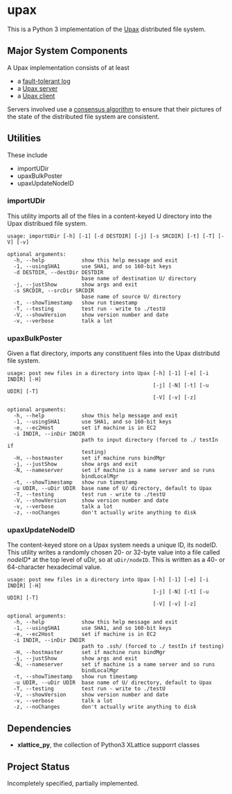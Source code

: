 <h1 class="libTop">upax</h1>

This is a Python 3 implementation of the
[Upax](https://jddixon.github.io/xlattice/upax.html)
distributed file system.

## Major System Components

A Upax implementation consists of at least

* a [fault-tolerant log](https://jddixon.github.io/xlattice/ftLog.html)
* a [Upax server](https://jddixon.github.io/xlattice/upaxServer.html)
* a [Upax client](https://jddixon.github.io/xlattice/upaxClient.html)


Servers involved use a
[consensus algorithm](https://en.wikipedia.org/wiki/Consensus_(computer_science))
to ensure that their pictures of the state of the distributed file system
are consistent.

## Utilities

These include

* importUDir
* upaxBulkPoster
* upaxUpdateNodeID

### importUDir

This utility imports all of the files in a content-keyed U directory into
the Upax distribued file system.

    usage: importUDir [-h] [-1] [-d DESTDIR] [-j] [-s SRCDIR] [-t] [-T] [-V] [-v]

    optional arguments:
      -h, --help            show this help message and exit
      -1, --usingSHA1       use SHA1, and so 160-bit keys
      -d DESTDIR, --destDir DESTDIR
                            base name of destination U/ directory
      -j, --justShow        show args and exit
      -s SRCDIR, --srcDir SRCDIR
                            base name of source U/ directory
      -t, --showTimestamp   show run timestamp
      -T, --testing         test run - write to ./testU
      -V, --showVersion     show version number and date
      -v, --verbose         talk a lot

### upaxBulkPoster

Given a flat directory, imports any constituent files into the Upax
distributd file system.

    usage: post new files in a directory into Upax [-h] [-1] [-e] [-i INDIR] [-H]
                                                   [-j] [-N] [-t] [-u UDIR] [-T]
                                                   [-V] [-v] [-z]

    optional arguments:
      -h, --help            show this help message and exit
      -1, --usingSHA1       use SHA1, and so 160-bit keys
      -e, --ec2Host         set if machine is in EC2
      -i INDIR, --inDir INDIR
                            path to input directory (forced to ./ testIn if
                            testing)
      -H, --hostmaster      set if machine runs bindMgr
      -j, --justShow        show args and exit
      -N, --nameserver      set if machine is a name server and so runs
                            bindLocalMgr
      -t, --showTimestamp   show run timestamp
      -u UDIR, --uDir UDIR  base name of U/ directory, default to Upax
      -T, --testing         test run - write to ./testU
      -V, --showVersion     show version number and date
      -v, --verbose         talk a lot
      -z, --noChanges       don't actually write anything to disk

### upaxUpdateNodeID

The content-keyed store on a Upax system needs a unique ID, its nodeID.
This utility writes a randomly chosen 20- or 32-byte value into a file
called *nodeID** at the top level of uDir, so at `uDir/nodeID`.  This is
written as a 40- or 64-character hexadecimal value.

    usage: post new files in a directory into Upax [-h] [-1] [-e] [-i INDIR] [-H]
                                                   [-j] [-N] [-t] [-u UDIR] [-T]
                                                   [-V] [-v] [-z]

    optional arguments:
      -h, --help            show this help message and exit
      -1, --usingSHA1       use SHA1, and so 160-bit keys
      -e, --ec2Host         set if machine is in EC2
      -i INDIR, --inDir INDIR
                            path to .ssh/ (forced to ./ testIn if testing)
      -H, --hostmaster      set if machine runs bindMgr
      -j, --justShow        show args and exit
      -N, --nameserver      set if machine is a name server and so runs
                            bindLocalMgr
      -t, --showTimestamp   show run timestamp
      -u UDIR, --uDir UDIR  base name of U/ directory, default to Upax
      -T, --testing         test run - write to ./testU
      -V, --showVersion     show version number and date
      -v, --verbose         talk a lot
      -z, --noChanges       don't actually write anything to disk

## Dependencies

*   **xlattice_py**, the collection of Python3 XLattice supporrt classes

## Project Status

Incompletely specified, partially implemented.

